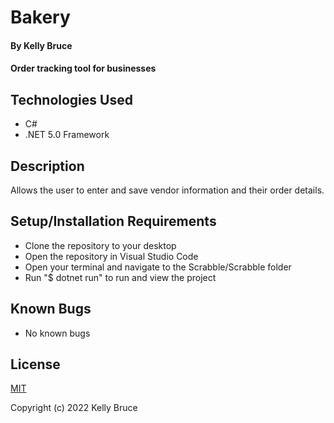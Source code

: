 # Bakery
 
#### By **Kelly Bruce**
 
#### Order tracking tool for businesses

## Technologies Used
 
* C#
* .NET 5.0 Framework

 
## Description
 
Allows the user to enter and save vendor information and their order details.

 
## Setup/Installation Requirements


* Clone the repository to your desktop
* Open the repository in Visual Studio Code
* Open your terminal and navigate to the Scrabble/Scrabble folder
* Run "$ dotnet run" to run and view the project
 
## Known Bugs
 
* No known bugs

## License

[MIT](https://en.wikipedia.org/wiki/MIT_License)

Copyright (c) 2022 Kelly Bruce